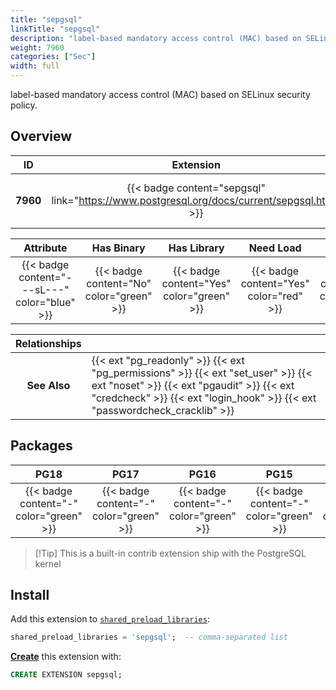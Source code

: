 ```yaml
---
title: "sepgsql"
linkTitle: "sepgsql"
description: "label-based mandatory access control (MAC) based on SELinux security policy."
weight: 7960
categories: ["Sec"]
width: full
---
```


label-based mandatory access control (MAC) based on SELinux security policy.

## Overview

|    ID    | Extension |  Package   | Version |        Category        |           License            |       Language       |
|:--------:|:---------:|:----------:|:-------:|:----------------------:|:----------------------------:|:--------------------:|
| **7960** | {{< badge content="sepgsql" link="https://www.postgresql.org/docs/current/sepgsql.html" >}} | {{< ext "sepgsql" "sepgsql" >}} | `-` | {{< category "SEC" >}} | {{< license "PostgreSQL" >}} | {{< language "C" >}} |


|  Attribute | Has Binary | Has Library | Need Load | Has DDL | Relocatable | Trusted |
|:----------:|:----------:|:-----------:|:---------:|:-------:|:-----------:|:-------:|
| {{< badge content="---sL---" color="blue" >}} | {{< badge content="No" color="green" >}} | {{< badge content="Yes" color="green" >}} | {{< badge content="Yes" color="red" >}} | {{< badge content="No" color="green" >}} | {{< badge content="no" color="red" >}} | {{< badge content="no" color="red" >}} |


| **Relationships** |   |
|:-----------------:|:----|
|   **See Also**    | {{< ext "pg_readonly" >}} {{< ext "pg_permissions" >}} {{< ext "set_user" >}} {{< ext "noset" >}} {{< ext "pgaudit" >}} {{< ext "credcheck" >}} {{< ext "login_hook" >}} {{< ext "passwordcheck_cracklib" >}} |


## Packages

| **PG18** | **PG17** | **PG16** | **PG15** | **PG14** |
|:--------:|:--------:|:--------:|:--------:|:--------:|
| {{< badge content="-" color="green" >}} | {{< badge content="-" color="green" >}} | {{< badge content="-" color="green" >}} | {{< badge content="-" color="green" >}} | {{< badge content="-" color="green" >}} |

> [!Tip] This is a built-in contrib extension ship with the PostgreSQL kernel


## Install

Add this extension to [`shared_preload_libraries`](https://www.postgresql.org/docs/current/runtime-config-client.html#GUC-SHARED-PRELOAD-LIBRARIES):

```sql
shared_preload_libraries = 'sepgsql';  -- comma-separated list
```


[**Create**](https://ext.pgsty.com/usage/create) this extension with:

```sql
CREATE EXTENSION sepgsql;
```
